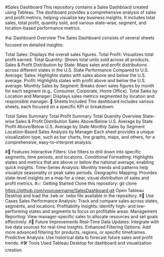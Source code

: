 #Sales Dashboard
This repository contains a Sales Dashboard created using Tableau. The dashboard provides a comprehensive analysis of sales and profit metrics, helping visualize key business insights. It includes total sales, total profit, quantity sold, and various state-wise, segment, and location-based performance metrics.

#📊 Dashboard Overview
The Sales Dashboard consists of several sheets focused on detailed insights:

Total Sales: Displays the overall sales figures.
Total Profit: Visualizes total profit earned.
Total Quantity: Shows total units sold across all products.
Sales & Profit Distribution by State: Maps sales and profit distributions across different states in the U.S.
State Performance Compared to U.S. Average:
Sales: Highlights states with sales above and below the U.S. average.
Profit: Highlights states with profit above and below the U.S. average.
Monthly Sales by Segment: Breaks down sales figures by month for each segment (e.g., Consumer, Corporate, Home Office).
Total Sales by Location and Manager: Displays sales metrics segmented by location and responsible manager.
🧩 Sheets Included
This dashboard includes various sheets, each focused on a specific KPI or breakdown:

Total Sales Summary
Total Profit Summary
Total Quantity Overview
State-wise Sales & Profit Distribution
Sales Above/Below U.S. Average by State
Profit Above/Below U.S. Average by State
Monthly Sales by Segment
Location-Based Sales Analysis by Manager
Each sheet provides a unique visualization type, such as bar charts, line graphs, maps, and others, for a comprehensive, easy-to-interpret analysis.

#🔧 Features
Interactive Filters: Use filters to drill down into specific segments, time periods, and locations.
Conditional Formatting: Highlights states and metrics that are above or below the national average, enabling quick insights.
Time-Series Analysis: Monthly trends and patterns help visualize seasonality or peak sales periods.
Geographic Mapping: Provides state-level insights on a map for a clear, visual distribution of sales and profit metrics.
#📈 Getting Started
Clone this repository: git clone https://github.com/yourusername/SalesDashboard.git
Open Tableau Desktop and load the .twb or .twbx file available in the repository.
#💼 Use Cases
Sales Performance Analysis: Track and compare sales across states, segments, and locations.
Profitability Insights: Identify high- and low-performing states and segments to focus on profitable areas.
Management Reporting: View manager-specific sales to allocate resources and set goals effectively.
#🚀 Future Improvements
Real-Time Data Updates: Integrate with live data sources for real-time insights.
Enhanced Filtering Options: Add more advanced filtering for products, regions, or specific timeframes.
Predictive Analysis: Use historical data to forecast future sales and profit trends.
#🛠 Tools Used
Tableau Desktop for dashboard and visualization creation
